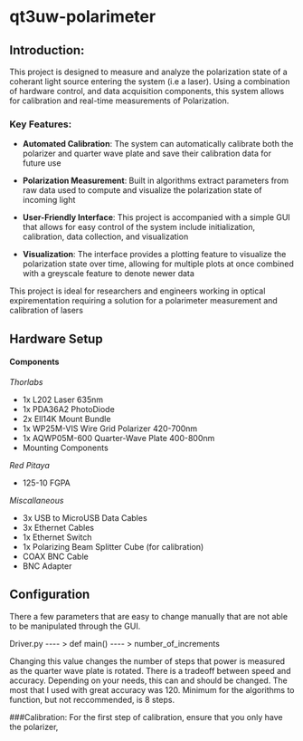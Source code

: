 # __qt3uw-polarimeter__
## __Introduction__:
This project is designed to measure and analyze the polarization state of a coherant light source entering the system (i.e a laser). Using a combination of hardware control, and data acquisition components, this system allows for calibration and real-time measurements of Polarization.

###   Key Features: 
* __Automated Calibration__: The system can automatically calibrate both the polarizer and quarter wave plate and save their calibration data for future use

* __Polarization Measurement__: Built in algorithms extract parameters from raw data used to compute and visualize the polarization state of incoming light

* __User-Friendly Interface__: This project is accompanied with a simple GUI that allows for easy control of the system include initialization, calibration, data collection, and visualization

 * __Visualization__: The interface provides a plotting feature to visualize the polarization state over time, allowing for multiple plots at once combined with a greyscale feature to denote newer data

This project is ideal for researchers and engineers working in optical expirementation requiring a solution for a polarimeter measurement and calibration of lasers

## __Hardware Setup__

#### Components
_Thorlabs_
*  1x L202 Laser 635nm
*  1x PDA36A2 PhotoDiode
*  2x Ell14K Mount Bundle
*  1x WP25M-VIS Wire Grid Polarizer 420-700nm
*  1x AQWP05M-600 Quarter-Wave Plate 400-800nm
*  Mounting Components

_Red Pitaya_
*  125-10 FGPA

_Miscallaneous_
*  3x USB to MicroUSB Data Cables
*  3x Ethernet Cables
*  1x Ethernet Switch
*  1x Polarizing Beam Splitter Cube (for calibration)
*  COAX BNC Cable
*  BNC Adapter



## Configuration

There a few parameters that are easy to change manually that are not able to be manipulated through the GUI. 

Driver.py ---- > def main() ---- > number_of_increments

Changing this value changes the number of steps that power is measured as the quarter wave plate is rotated. There is a tradeoff between speed and accuracy. Depending on your needs, this can and should be changed. The most that I used with great accuracy was 120. Minimum for the algorithms to function, but not reccommended, is 8 steps. 

###Calibration:
For the first step of calibration, ensure that you only have the polarizer,





